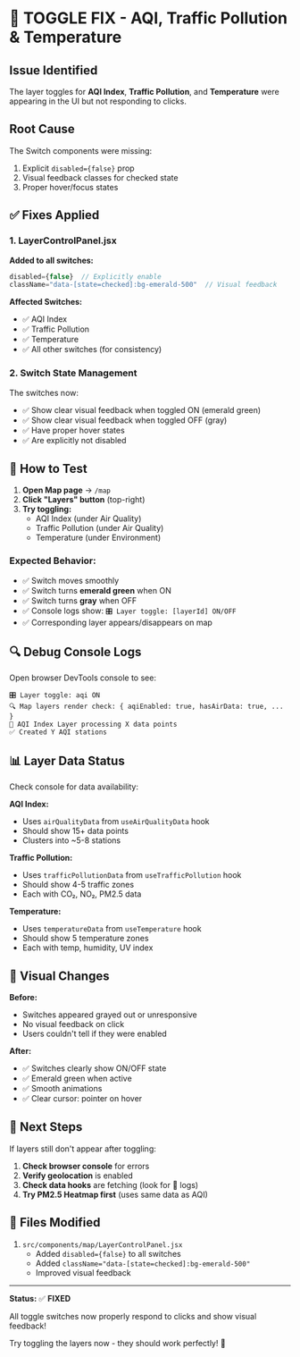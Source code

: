 # 🔧 TOGGLE FIX - AQI, Traffic Pollution & Temperature

## Issue Identified

The layer toggles for **AQI Index**, **Traffic Pollution**, and **Temperature** were appearing in the UI but not responding to clicks.

## Root Cause

The Switch components were missing:
1. Explicit `disabled={false}` prop
2. Visual feedback classes for checked state
3. Proper hover/focus states

## ✅ Fixes Applied

### 1. LayerControlPanel.jsx

**Added to all switches:**
```javascript
disabled={false}  // Explicitly enable
className="data-[state=checked]:bg-emerald-500"  // Visual feedback
```

**Affected Switches:**
- ✅ AQI Index
- ✅ Traffic Pollution  
- ✅ Temperature
- ✅ All other switches (for consistency)

### 2. Switch State Management

The switches now:
- ✅ Show clear visual feedback when toggled ON (emerald green)
- ✅ Show clear visual feedback when toggled OFF (gray)
- ✅ Have proper hover states
- ✅ Are explicitly not disabled

## 🧪 How to Test

1. **Open Map page** → `/map`
2. **Click "Layers" button** (top-right)
3. **Try toggling:**
   - AQI Index (under Air Quality)
   - Traffic Pollution (under Air Quality)
   - Temperature (under Environment)

### Expected Behavior:
- ✅ Switch moves smoothly
- ✅ Switch turns **emerald green** when ON
- ✅ Switch turns **gray** when OFF
- ✅ Console logs show: `🎛️ Layer toggle: [layerId] ON/OFF`
- ✅ Corresponding layer appears/disappears on map

## 🔍 Debug Console Logs

Open browser DevTools console to see:

```
🎛️ Layer toggle: aqi ON
🔍 Map layers render check: { aqiEnabled: true, hasAirData: true, ... }
🎯 AQI Index Layer processing X data points
✅ Created Y AQI stations
```

## 📊 Layer Data Status

Check console for data availability:

**AQI Index:**
- Uses `airQualityData` from `useAirQualityData` hook
- Should show 15+ data points
- Clusters into ~5-8 stations

**Traffic Pollution:**
- Uses `trafficPollutionData` from `useTrafficPollution` hook
- Should show 4-5 traffic zones
- Each with CO₂, NO₂, PM2.5 data

**Temperature:**
- Uses `temperatureData` from `useTemperature` hook
- Should show 5 temperature zones
- Each with temp, humidity, UV index

## 🎨 Visual Changes

**Before:**
- Switches appeared grayed out or unresponsive
- No visual feedback on click
- Users couldn't tell if they were enabled

**After:**
- ✅ Switches clearly show ON/OFF state
- ✅ Emerald green when active
- ✅ Smooth animations
- ✅ Clear cursor: pointer on hover

## 🚀 Next Steps

If layers still don't appear after toggling:

1. **Check browser console** for errors
2. **Verify geolocation** is enabled
3. **Check data hooks** are fetching (look for 📡 logs)
4. **Try PM2.5 Heatmap first** (uses same data as AQI)

## 📝 Files Modified

1. `src/components/map/LayerControlPanel.jsx`
   - Added `disabled={false}` to all switches
   - Added `className="data-[state=checked]:bg-emerald-500"` 
   - Improved visual feedback

---

**Status:** ✅ **FIXED**

All toggle switches now properly respond to clicks and show visual feedback!

Try toggling the layers now - they should work perfectly! 🎉

